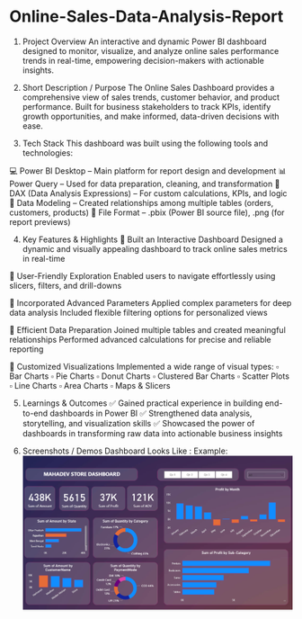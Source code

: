 # Online-Sales-Data-Analysis-Report
1. Project Overview
An interactive and dynamic Power BI dashboard designed to monitor, visualize, and analyze online sales performance trends in real-time, empowering decision-makers with actionable insights.

2. Short Description / Purpose
The Online Sales Dashboard provides a comprehensive view of sales trends, customer behavior, and product performance. Built for business stakeholders to track KPIs, identify growth opportunities, and make informed, data-driven decisions with ease.

3. Tech Stack
This dashboard was built using the following tools and technologies:

💻 Power BI Desktop – Main platform for report design and development
📊 Power Query – Used for data preparation, cleaning, and transformation
🧠 DAX (Data Analysis Expressions) – For custom calculations, KPIs, and logic
🧱 Data Modeling – Created relationships among multiple tables (orders, customers, products)
📁 File Format – .pbix (Power BI source file), .png (for report previews)

4. Key Features & Highlights
🔹 Built an Interactive Dashboard
Designed a dynamic and visually appealing dashboard to track online sales metrics in real-time

🔹 User-Friendly Exploration
Enabled users to navigate effortlessly using slicers, filters, and drill-downs

🔹 Incorporated Advanced Parameters
Applied complex parameters for deep data analysis
Included flexible filtering options for personalized views

🔹 Efficient Data Preparation
Joined multiple tables and created meaningful relationships
Performed advanced calculations for precise and reliable reporting

🔹 Customized Visualizations
Implemented a wide range of visual types:
▫️ Bar Charts
▫️ Pie Charts
▫️ Donut Charts
▫️ Clustered Bar Charts
▫️ Scatter Plots
▫️ Line Charts
▫️ Area Charts
▫️ Maps & Slicers

5. Learnings & Outcomes
✅ Gained practical experience in building end-to-end dashboards in Power BI
✅ Strengthened data analysis, storytelling, and visualization skills
✅ Showcased the power of dashboards in transforming raw data into actionable business insights

6. Screenshots / Demos
Dashboard Looks Like : 
Example: ![Dashboard](https://github.com/riyaverma09/Online-Sales-Data-Analysis-Report/blob/main/Screenshot%202025-07-23%20144128.png)



